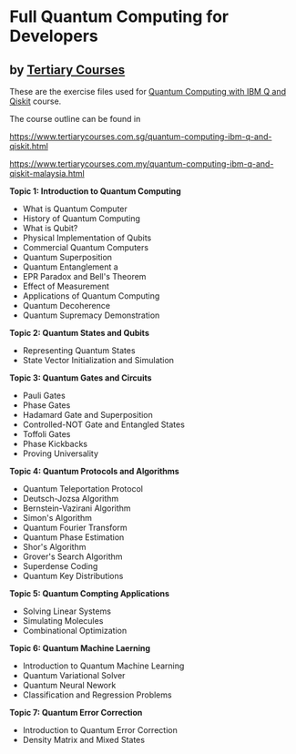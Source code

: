 # Full Quantum Computing for Developers
## by [Tertiary Courses](https://www.tertiarycourses.com.sg/quantum-computing-ibm-q-and-qiskit.html)

These are the exercise files used for [Quantum Computing with IBM Q and Qiskit](https://www.tertiarycourses.com.sg/quantum-computing-ibm-q-and-qiskit.html) course. 

The course outline can be found in 

https://www.tertiarycourses.com.sg/quantum-computing-ibm-q-and-qiskit.html

https://www.tertiarycourses.com.my/quantum-computing-ibm-q-and-qiskit-malaysia.html

<p><strong>Topic 1: Introduction to Quantum Computing</strong></p>
<ul>
<li>What is Quantum Computer</li>
<li>History of Quantum Computing</li>
<li>What is Qubit?</li>
<li>Physical Implementation of Qubits</li>
<li>Commercial Quantum Computers</li>
<li>Quantum Superposition</li>
<li>Quantum Entanglement a</li>
<li>EPR Paradox and Bell's Theorem</li>
<li>Effect of Measurement</li>
<li>Applications of Quantum Computing</li>
<li>Quantum Decoherence</li>
<li>Quantum Supremacy Demonstration</li>
</ul>
<p><strong>Topic 2: Quantum States and Qubits</strong></p>
<ul>
<li>Representing Quantum States</li>
<li>State Vector Initialization and Simulation</li>
</ul>
<p><strong>Topic 3: Quantum Gates and Circuits</strong></p>
<ul>
<li>Pauli Gates</li>
<li>Phase Gates</li>
<li>Hadamard Gate and Superposition</li>
<li>Controlled-NOT Gate and Entangled States</li>
<li>Toffoli Gates</li>
<li>Phase Kickbacks</li>
<li>Proving Universality</li>
</ul>
<p><strong>Topic 4: Quantum Protocols and Algorithms</strong></p>
<ul>
<li>Quantum Teleportation Protocol</li>
<li>Deutsch-Jozsa Algorithm</li>
<li>Bernstein-Vazirani Algorithm</li>
<li>Simon's Algorithm</li>
<li>Quantum Fourier Transform</li>
<li>Quantum Phase Estimation</li>
<li>Shor's Algorithm</li>
<li>Grover's Search Algorithm</li>
<li>Superdense Coding</li>
<li>Quantum Key Distributions</li>
</ul>
<p><strong>Topic 5: Quantum Compting Applications</strong></p>
<ul>
<li>Solving Linear Systems&nbsp;</li>
<li>Simulating Molecules</li>
<li>Combinational Optimization</li>
</ul>
<p><strong>Topic 6: <strong>Quantum Machine Laerning</strong></strong></p>
<ul>
<li>Introduction to Quantum Machine Learning</li>
<li>Quantum Variational Solver</li>
<li>Quantum Neural Nework</li>
<li>Classification and Regression Problems</li>
</ul>
<p><strong>Topic 7: Quantum Error Correction</strong></p>
<ul>
<li>Introduction to Quantum Error Correction</li>
<li>Density Matrix and Mixed States</li>
</ul>



